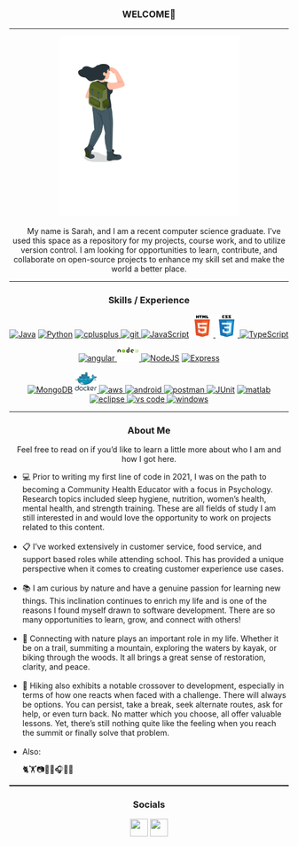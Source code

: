  ### <p align="center">WELCOME👋</p>
 <hr />
 <p align="center"><img src="Journey.gif" alt="Nature illustrations by Storyset" width="325" height="325"> </p>

<p align="center">&emsp; My name is Sarah, and I am a recent computer science graduate. I’ve used this space as a repository for my projects, course work, and to utilize version control. I am looking for opportunities to learn, contribute, and collaborate on open-source projects to enhance my skill set and make the world a better place.</p>

<hr />

### <p align="center"> Skills / Experience </p>
<p align="center">
<a href="https://www.oracle.com/java/" target="_blank" rel="noreferrer"><img src="https://raw.githubusercontent.com/danielcranney/readme-generator/main/public/icons/skills/java-colored.svg" width="36" height="36" alt="Java" /></a>
<a href="https://www.python.org/" target="_blank" rel="noreferrer"><img src="https://raw.githubusercontent.com/danielcranney/readme-generator/main/public/icons/skills/python-colored.svg" width="36" height="36" alt="Python" /></a>
 <a href="https://www.w3schools.com/cpp/" target="_blank" rel="noreferrer"> <img src="https://user-images.githubusercontent.com/25181517/192106073-90fffafe-3562-4ff9-a37e-c77a2da0ff58.png" alt="cplusplus" width="36" height="36" /> </a> 
 <a href="https://git-scm.com/" target="_blank" rel="noreferrer"> <img src="https://www.vectorlogo.zone/logos/git-scm/git-scm-icon.svg" alt="git" width="36" height="36"/> </a>
 <a href="https://developer.mozilla.org/en-US/docs/Web/JavaScript" target="_blank" rel="noreferrer"><img src="https://raw.githubusercontent.com/danielcranney/readme-generator/main/public/icons/skills/javascript-colored.svg" width="36" height="36" alt="JavaScript" /></a>
<a href="https://www.w3.org/html/" target="_blank" rel="noreferrer"> <img src="https://raw.githubusercontent.com/devicons/devicon/master/icons/html5/html5-original-wordmark.svg" alt="html5" width="40" height="40"/> </a> 
<a href="https://www.w3schools.com/css/" target="_blank" rel="noreferrer"> <img src="https://raw.githubusercontent.com/devicons/devicon/master/icons/css3/css3-original-wordmark.svg" alt="css3" width="40" height="40"/> </a>
<a href="https://www.typescriptlang.org/" target="_blank" rel="noreferrer"><img src="https://raw.githubusercontent.com/danielcranney/readme-generator/main/public/icons/skills/typescript-colored.svg" width="36" height="36" alt="TypeScript" /></a> <a href="https://angular.io" target="_blank" rel="noreferrer"> <img src="https://angular.io/assets/images/logos/angular/angular.svg" alt="angular" width="40" height="40"/> </a>
 <a href="https://nodejs.org" target="_blank" rel="noreferrer"> <img src="https://raw.githubusercontent.com/devicons/devicon/master/icons/nodejs/nodejs-original-wordmark.svg" alt="nodejs" width="40" height="40"/> </a> <a href="https://nodejs.org/en/" target="_blank" rel="noreferrer"><img src="https://raw.githubusercontent.com/danielcranney/readme-generator/main/public/icons/skills/nodejs-colored.svg" width="36" height="36" alt="NodeJS" /></a>
<a href="https://expressjs.com/" target="_blank" rel="noreferrer"><img src="https://user-images.githubusercontent.com/25181517/183859966-a3462d8d-1bc7-4880-b353-e2cbed900ed6.png" width="36" height="36" alt="Express" /></a></p>
     
<p align="center"><a href="https://www.mongodb.com/" target="_blank" rel="noreferrer"><img src="https://raw.githubusercontent.com/danielcranney/readme-generator/main/public/icons/skills/mongodb-colored.svg" width="36" height="36" alt="MongoDB" /></a>
<a href="https://www.docker.com/" target="_blank" rel="noreferrer"> <img src="https://raw.githubusercontent.com/devicons/devicon/master/icons/docker/docker-original-wordmark.svg" alt="docker" width="40" height="40"/> </a> 
<a href="https://aws.amazon.com" target="_blank" rel="noreferrer"> <img src="https://user-images.githubusercontent.com/25181517/183896132-54262f2e-6d98-41e3-8888-e40ab5a17326.png" alt="aws" width="40" height="40"/> </a>
 <a href="https://developer.android.com" target="_blank" rel="noreferrer"> <img src="https://user-images.githubusercontent.com/25181517/117269608-b7dcfb80-ae58-11eb-8e66-6cc8753553f0.png" alt="android" width="40" height="40"/> </a>
 <a href="https://postman.com" target="_blank" rel="noreferrer"> <img src="https://www.vectorlogo.zone/logos/getpostman/getpostman-icon.svg" alt="postman" width="40" height="40"/> </a>
<a href="https://junit.org/junit5/" target="_blank" rel="noreferrer"><img src="https://user-images.githubusercontent.com/25181517/117533873-484d4480-afef-11eb-9fad-67c8605e3592.png" alt="JUnit" width="40" height="40"></a>
<a href="https://www.mathworks.com/" target="_blank" rel="noreferrer"> <img src="https://upload.wikimedia.org/wikipedia/commons/2/21/Matlab_Logo.png" alt="matlab" width="40" height="40"/> </a>
<a href="https://eclipseide.org/" target="_blank" rel="noreferrer"> <img src="https://user-images.githubusercontent.com/25181517/192108892-6e9b5cdf-4e35-4a70-ad9a-801a93a07c1c.png" alt="eclipse" width="36" height="36"/> </a>
<a href="https://code.visualstudio.com/" target="_blank" rel="noreferrer"> <img src="https://user-images.githubusercontent.com/25181517/192108891-d86b6220-e232-423a-bf5f-90903e6887c3.png" alt="vs code" width="36" height="36"/> </a>
<a href="" target="_blank" rel="noreferrer"><img src="https://user-images.githubusercontent.com/25181517/186884150-05e9ff6d-340e-4802-9533-2c3f02363ee3.png" alt="windows" width="36" height="36"></a>
</p>  
<hr />



### <p align="center">About Me
<p align="center">Feel free to read on if you’d like to learn a little more about who I am and how I got here.</p>
<ul>
<li>💻 Prior to writing my first line of code in 2021, I was on the path to becoming a Community Health Educator with a focus in Psychology. Research topics included sleep hygiene, nutrition, women’s health, mental health, and strength training. These are all fields of study I am still interested in and would love the opportunity to work on projects related to this content.</li><br />
<li>📋 I’ve worked extensively in customer service, food service, and support based roles while attending school. This has provided a unique perspective when it comes to creating customer experience use cases.</li><br />
<li>📚 I am curious by nature and have a genuine passion for learning new things. This inclination continues to enrich my life and is one of the reasons I found myself drawn to software development. There are so many opportunities to learn, grow, and connect with others!</li><br />
<li>🌲 Connecting with nature plays an important role in my life. Whether it be on a trail, summiting a mountain, exploring the waters by kayak, or biking through the woods. It all brings a great sense of restoration, clarity, and peace. </li><br />
<li>🗻 Hiking also exhibits a notable crossover to development, especially in terms of how one reacts when faced with a challenge. There will always be options. You can persist, take a break, seek alternate routes, ask for help, or even turn back. No matter which you choose, all offer valuable lessons. Yet, there’s still nothing quite like the feeling when you reach the summit or finally solve that problem.</li><br />
<li>Also:

 🐈🏋️📷🎨🧶🎧🌱🌌</li>
</ul>
</p>
<hr style="height:2px" />


### <p align="center"> Socials </p>
                  
<p align="center"> <a href="https://www.github.com/Syptr" target="_blank" rel="noopener noreferrer"><img src="https://raw.githubusercontent.com/danielcranney/readme-generator/main/public/icons/socials/github.svg" width="32" height="32" /></a> <a href="https://www.linkedin.com/in/sjodrey" target="_blank" rel="noopener noreferrer"><img src="https://raw.githubusercontent.com/danielcranney/readme-generator/main/public/icons/socials/linkedin.svg" width="32" height="32" /></a></p>
